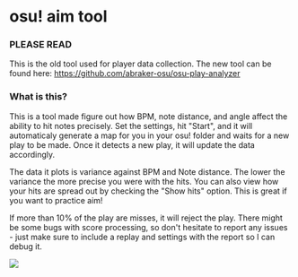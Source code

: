 # osu! aim tool

### PLEASE READ

This is the old tool used for player data collection. The new tool can be found here: https://github.com/abraker-osu/osu-play-analyzer

### What is this?

This is a tool made figure out how BPM, note distance, and angle affect the ability to hit notes precisely. Set the settings, hit "Start", and it will automaticaly generate a map for you in your osu! folder and waits for a new play to be made. Once it detects a new play, it will update the data accordingly.

The data it plots is variance against BPM and Note distance. The lower the variance the more precise you were with the hits. You can also view how your hits are spread out by checking the "Show hits" option. This is great if you want to practice aim!

If more than 10% of the play are misses, it will reject the play. There might be some bugs with score processing, so don't hesitate to report any issues - just make sure to include a replay and settings with the report so I can debug it. 

![](https://i.imgur.com/Ks4ZjIp.png)
